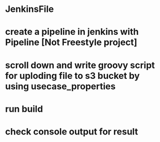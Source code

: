 # JenkinsFile
# create a pipeline in jenkins with Pipeline [Not Freestyle project]
# scroll down and write groovy script for uploding file to s3 bucket by using usecase_properties
# run build
# check console output for result
